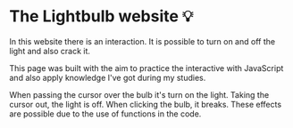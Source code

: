 # The Lightbulb website 💡

<p justify-content>In this website there is an interaction. It is possible to turn on and off the light and also crack it.

This page was built with the aim to practice the interactive with JavaScript and also apply knowledge I've got during my studies.

When passing the cursor over the bulb it's turn on the light. Taking the cursor out, the light is off. When clicking the bulb, it breaks. These effects are possible due to the use of functions in the code.
</p>
 
